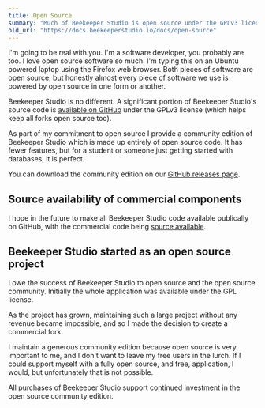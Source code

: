 ```yaml
---
title: Open Source
summary: "Much of Beekeeper Studio is open source under the GPLv3 license."
old_url: "https://docs.beekeeperstudio.io/docs/open-source"
---
```


I'm going to be real with you. I'm a software developer, you probably are too. I love open source software so much. I'm typing this on an Ubuntu powered laptop using the Firefox web browser. Both pieces of software are open source, but honestly almost every piece of software we use is powered by open source in one form or another.

Beekeeper Studio is no different. A significant portion of Beekeeper Studio's source code is [available on GitHub](https://github.com/beekeeper-studio/beekeeper-studio) under the GPLv3 license (which helps keep all forks open source too).

As part of my commitment to open source I provide a community edition of Beekeeper Studio which is made up entirely of open source code. It has fewer features, but for a student or someone just getting started with databases, it is perfect.

You can download the community edition on our [GitHub releases page](https://github.com/beekeeper-studio/beekeeper-studio/releases/latest).

## Source availability of commercial components

I hope in the future to make all Beekeeper Studio code available publically on GitHub, with the commercial code being [source available](https://en.wikipedia.org/wiki/Source-available_software).

## Beekeeper Studio started as an open source project

I owe the success of Beekeeper Studio to open source and the open source community. Initially the whole application was available under the GPL license.

As the project has grown, maintaining such a large project without any revenue became impossible, and so I made the decision to create a commercial fork.

I maintain a generous community edition because open source is very important to me, and I don't want to leave my free users in the lurch. If I could support myself with a fully open source, and free, application, I would, but unfortunately that is not possible.

All purchases of Beekeeper Studio support continued investment in the open source community edition.


